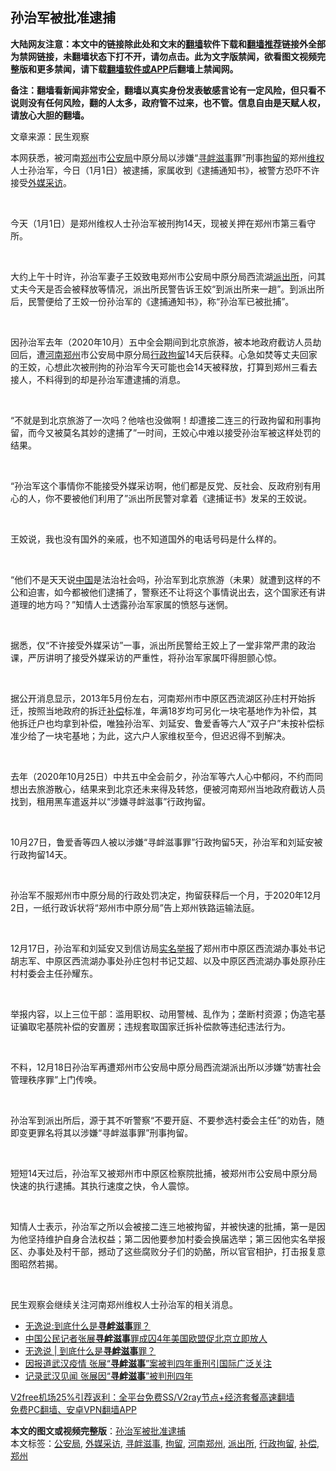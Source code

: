  <h2>孙治军被批准逮捕</h2> <p class="notice"><b>大陆网友注意：本文中的链接除此处和文末的<a href="https://github.com/bannedbook/fanqiang" >翻墙</a>软件下载和<a href="https://github.com/killgcd/justmysocks/blob/master/README.md">翻墙推荐</a>链接外全部为禁网链接，未翻墙状态下打不开，请勿点击。此为文字版禁闻，欲看图文视频完整版和更多禁闻，请下载<a href="https://github.com/bannedbook/fanqiang">翻墙软件或APP</a>后翻墙上禁闻网。</p><p>备注：翻墙看新闻非常安全，翻墙以真实身份发表敏感言论有一定风险，但只看不说则没有任何风险，翻的人太多，政府管不过来，也不管。信息自由是天赋人权，请放心大胆的翻墙。</b></p>  <div class="entry"> <p>文章来源：民生观察    </p> <p dir="auto" > 	本网获悉，被河南<a href="https://www.bannedbook.org/bnews/tag/%e9%83%91%e5%b7%9e/" class="st_tag internal_tag" rel="tag" title="标签 郑州 下的日志">郑州</a>市<a href="https://www.bannedbook.org/bnews/tag/%e5%85%ac%e5%ae%89%e5%b1%80/" class="st_tag internal_tag" rel="tag" title="标签 公安局 下的日志">公安局</a>中原分局以涉嫌&ldquo;<a href="https://www.bannedbook.org/bnews/tag/%e5%af%bb%e8%a1%85%e6%bb%8b%e4%ba%8b/" class="st_tag internal_tag" rel="tag" title="标签 寻衅滋事 下的日志">寻衅滋事</a>罪&rdquo;刑事<a href="https://www.bannedbook.org/bnews/tag/%E6%8B%98%E7%95%99/" class="st_tag internal_tag" rel="tag" title="标签 拘留 下的日志">拘留</a>的郑州<span class='wp_keywordlink_affiliate'><a href="https://www.bannedbook.org/bnews/weiquan/" title="维权" target="_blank">维权</a></span>人士孙治军，今日（1月1日）被逮捕，家属收到《逮捕通知书》，被警方恐吓不许接受<a href="https://www.bannedbook.org/bnews/tag/%E5%A4%96%E5%AA%92%E9%87%87%E8%AE%BF/" class="st_tag internal_tag" rel="tag" title="标签 外媒采访 下的日志">外媒采访</a>。</p> <p dir="auto" > 	&nbsp;</p> <p dir="auto" > 	今天（1月1日）是郑州维权人士孙治军被刑拘14天，现被关押在郑州市第三看守所。</p> <p dir="auto" > 	&nbsp;</p> <p dir="auto" > 	大约上午十时许，孙治军妻子王姣致电郑州市公安局中原分局西流湖<a href="https://www.bannedbook.org/bnews/tag/%e6%b4%be%e5%87%ba%e6%89%80/" class="st_tag internal_tag" rel="tag" title="标签 派出所 下的日志">派出所</a>，问其丈夫今天是否会被释放等情况，派出所民警告诉王姣&ldquo;到派出所来一趟&rdquo;。到派出所后，民警便给了王姣一份孙治军的《逮捕通知书》，称&ldquo;孙治军已被批捕&rdquo;。</p> <p dir="auto" > 	&nbsp;</p> <p dir="auto" > 	因孙治军去年（2020年10月）五中全会期间到北京旅游，被本地政府截访人员劫回后，遭<a href="https://www.bannedbook.org/bnews/tag/%E6%B2%B3%E5%8D%97%E9%83%91%E5%B7%9E/" class="st_tag internal_tag" rel="tag" title="标签 河南郑州 下的日志">河南郑州</a>市公安局中原分局<a href="https://www.bannedbook.org/bnews/tag/%E8%A1%8C%E6%94%BF%E6%8B%98%E7%95%99/" class="st_tag internal_tag" rel="tag" title="标签 行政拘留 下的日志">行政拘留</a>14天后获释。心急如焚等丈夫回家的王姣，心想此次被刑拘的孙治军今天可能也会14天被释放，打算到郑州三看去接人，不料得到的却是孙治军遭逮捕的消息。</p> <p dir="auto" > 	&nbsp;</p> <p dir="auto" > 	&ldquo;不就是到北京旅游了一次吗？他啥也没做啊！却遭接二连三的行政拘留和刑事拘留，而今又被莫名其妙的逮捕了&rdquo;一时间，王姣心中难以接受孙治军被这样处罚的结果。</p>  <p dir="auto" > 	&nbsp;</p> <p dir="auto" > 	&ldquo;孙治军这个事情你不能接受外媒采访啊，他们都是反党、反社会、反政府别有用心的人，你不要被他们利用了&rdquo;派出所民警对拿着《逮捕证书》发呆的王姣说。</p> <p dir="auto" > 	&nbsp;</p> <p dir="auto" > 	王姣说，我也没有国外的亲戚，也不知道国外的电话号码是什么样的。</p> <p dir="auto" > 	&nbsp;</p> <p dir="auto" > 	&ldquo;他们不是天天说<span class='wp_keywordlink_affiliate'><a href="https://www.bannedbook.org/" title="中国" target="_blank">中国</a></span>是法治社会吗，孙治军到北京旅游（未果）就遭到这样的不公和迫害，如今都被他们逮捕了，警察还不让将这个事情说出去，这个国家还有讲道理的地方吗？&rdquo;知情人士透露孙治军家属的愤怒与迷惘。</p> <p dir="auto" > 	&nbsp;</p> <p dir="auto" > 	据悉，仅&ldquo;不许接受外媒采访&rdquo;一事，派出所民警给王姣上了一堂非常严肃的政治课，严厉讲明了接受外媒采访的严重性，将孙治军家属吓得胆颤心惊。</p> <p dir="auto" > 	&nbsp;</p> <p dir="auto" > 	据公开消息显示，2013年5月份左右，河南郑州市中原区西流湖区孙庄村开始拆迁，按照当地政府的拆迁<a href="https://www.bannedbook.org/bnews/tag/%E8%A1%A5%E5%81%BF/" class="st_tag internal_tag" rel="tag" title="标签 补偿 下的日志">补偿</a>标准，年满18岁均可另化一块宅基地作为补偿，其他拆迁户也均拿到补偿，唯独孙治军、刘延安、鲁爱香等六人&ldquo;双子户&rdquo;未按补偿标准少给了一块宅基地；为此，这六户人家维权至今，但迟迟得不到解决。</p>  <p dir="auto" > 	&nbsp;</p> <p dir="auto" > 	去年（2020年10月25日）中共五中全会前夕，孙治军等六人心中郁闷，不约而同想出去旅游散心，结果来到北京还未来得及转悠，便被河南郑州当地政府截访人员找到，租用黑车遣返并以&ldquo;涉嫌寻衅滋事&rdquo;行政拘留。</p> <p dir="auto" > 	&nbsp;</p> <p dir="auto" > 	10月27日，鲁爱香等四人被以涉嫌&ldquo;寻衅滋事罪&rdquo;行政拘留5天，孙治军和刘延安被行政拘留14天。</p> <p dir="auto" > 	&nbsp;</p> <p dir="auto" > 	孙治军不服郑州市中原分局的行政处罚决定，拘留获释后一个月，于2020年12月2日，一纸行政诉状将&ldquo;郑州市中原分局&rdquo;告上郑州铁路运输法庭。</p> <p dir="auto" > 	&nbsp;</p> <p dir="auto" > 	12月17日，孙治军和刘延安又到信访局<span class='wp_keywordlink'><a href="https://www.bannedbook.org/forum30/" title="我要举报贪官 网络举报贪污" target="_blank">实名举报</a></span>了郑州市中原区西流湖办事处书记胡志军、中原区西流湖办事处孙庄包村书记艾超、以及中原区西流湖办事处原孙庄村村委会主任孙耀东。</p> <p dir="auto" > 	&nbsp;</p> <p dir="auto" > 	举报内容，以上三位干部：滥用职权、动用警械、乱作为；垄断村资源；伪造宅基证骗取宅基院补偿的安置房；违规套取国家迁拆补偿款等违纪违法行为。</p>  <p dir="auto" > 	&nbsp;</p> <p dir="auto" > 	不料，12月18日孙治军再遭郑州市公安局中原分局西流湖派出所以涉嫌&ldquo;妨害社会管理秩序罪&rdquo;上门传唤。</p> <p dir="auto" > 	&nbsp;</p> <p dir="auto" > 	孙治军到派出所后，源于其不听警察&ldquo;不要开庭、不要参选村委会主任&rdquo;的劝告，随即变更罪名将其以涉嫌&ldquo;寻衅滋事罪&rdquo;刑事拘留。</p> <p dir="auto" > 	&nbsp;</p> <p dir="auto" > 	短短14天过后，孙治军又被郑州市中原区检察院批捕，被郑州市公安局中原分局快速的执行逮捕。其执行速度之快，令人震惊。</p> <p dir="auto" > 	&nbsp;</p> <p dir="auto" > 	知情人士表示，孙治军之所以会被接二连三地被拘留，并被快速的批捕，第一是因为他坚持维护自身合法权益；第二因他要参加村委会换届选举；第三因他实名举报区、办事处及村干部，撼动了这些腐败分子们的奶酪，所以官官相护，打击报复意图昭然若揭。</p> <p dir="auto" > 	&nbsp;</p> <p dir="auto" > 	民生观察会继续关注河南郑州维权人士孙治军的相关消息。</p>  <p /> 	</p> <ul class='op-related-articles' title='相关阅读'> <li><a href='https://www.bannedbook.org/bnews/comments/20201231/1458271.html' target='_blank'>无逸说:到底什么是<b>寻衅滋事</b>罪？</a></li> <li><a href='https://www.bannedbook.org/bnews/baitai/20201230/1457958.html' target='_blank'>中国公民记者张展<b>寻衅滋事</b>罪成囚4年美国欧盟促北京立即放人</a></li> <li><a href='https://www.bannedbook.org/bnews/baitai/20201230/1457516.html' target='_blank'>无逸说 &#124; 到底什么是<b>寻衅滋事</b>罪？</a></li> <li><a href='https://www.bannedbook.org/bnews/headline/20201228/1456614.html' target='_blank'>因报道武汉疫情 张展“<b>寻衅滋事</b>”案被判四年重刑引国际广泛关注</a></li> <li><a href='https://www.bannedbook.org/bnews/baitai/20201228/1456576.html' target='_blank'>记录武汉见闻 张展因“<b>寻衅滋事</b>”被判刑四年</a></li> </ul> <p class="texttj"> <a href="https://www.bannedbook.org/forum23/topic22702.html" target="_blank">V2free机场25%引荐返利：全平台免费SS/V2ray节点+经济套餐高速翻墙</a><br/> <a href="https://github.com/bannedbook/fanqiang/wiki/%E7%A6%81%E9%97%BB%E7%BD%91%E5%AE%89%E5%8D%93%E7%BF%BB%E5%A2%99%E6%96%B0%E9%97%BBAPP" target="_blank">免费PC翻墙、安卓VPN翻墙APP</a></p><p/> </p><a name='sharetosocial'></a>       <div><b>本文的图文或视频完整版</b>：<a href='https://www.bannedbook.org/bnews/renquan/20210102/1459554.html'>孙治军被批准逮捕</a></div>  </div><!--END ENTRY--> <div class="postfooter"> <div>本文标签：<a href="https://www.bannedbook.org/bnews/tag/%e5%85%ac%e5%ae%89%e5%b1%80/" rel="tag">公安局</a>, <a href="https://www.bannedbook.org/bnews/tag/%E5%A4%96%E5%AA%92%E9%87%87%E8%AE%BF/" rel="tag">外媒采访</a>, <a href="https://www.bannedbook.org/bnews/tag/%e5%af%bb%e8%a1%85%e6%bb%8b%e4%ba%8b/" rel="tag">寻衅滋事</a>, <a href="https://www.bannedbook.org/bnews/tag/%E6%8B%98%E7%95%99/" rel="tag">拘留</a>, <a href="https://www.bannedbook.org/bnews/tag/%E6%B2%B3%E5%8D%97%E9%83%91%E5%B7%9E/" rel="tag">河南郑州</a>, <a href="https://www.bannedbook.org/bnews/tag/%e6%b4%be%e5%87%ba%e6%89%80/" rel="tag">派出所</a>, <a href="https://www.bannedbook.org/bnews/tag/%E8%A1%8C%E6%94%BF%E6%8B%98%E7%95%99/" rel="tag">行政拘留</a>, <a href="https://www.bannedbook.org/bnews/tag/%E8%A1%A5%E5%81%BF/" rel="tag">补偿</a>, <a href="https://www.bannedbook.org/bnews/tag/%e9%83%91%e5%b7%9e/" rel="tag">郑州</a></div>  </div><!--END POSTFOOTER--> 